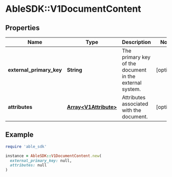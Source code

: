 # AbleSDK::V1DocumentContent

## Properties

| Name | Type | Description | Notes |
| ---- | ---- | ----------- | ----- |
| **external_primary_key** | **String** | The primary key of the document in the external system. | [optional] |
| **attributes** | [**Array&lt;V1Attribute&gt;**](V1Attribute.md) | Attributes associated with the document. | [optional] |

## Example

```ruby
require 'able_sdk'

instance = AbleSDK::V1DocumentContent.new(
  external_primary_key: null,
  attributes: null
)
```

